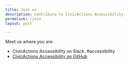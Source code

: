 ```yaml
---
title: Join us
description: Contribute to CivicActions Accessibility.
permalink: /join
layout: post

---
```


Meet us where you are:

* CivicActions Accessibility on Slack: #accessibility
* [CivicActions Accessibility on GitHub](https://github.com/civicactions/accessibility)